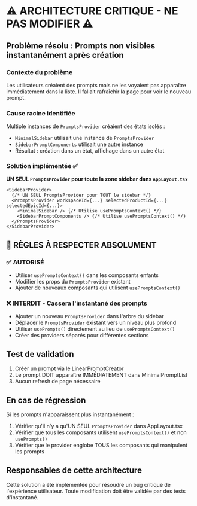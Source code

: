 # ⚠️ ARCHITECTURE CRITIQUE - NE PAS MODIFIER ⚠️

## Problème résolu : Prompts non visibles instantanément après création

### Contexte du problème
Les utilisateurs créaient des prompts mais ne les voyaient pas apparaître immédiatement dans la liste. Il fallait rafraîchir la page pour voir le nouveau prompt.

### Cause racine identifiée
Multiple instances de `PromptsProvider` créaient des états isolés :
- `MinimalSidebar` utilisait une instance de `PromptsProvider`
- `SidebarPromptComponents` utilisait une autre instance
- Résultat : création dans un état, affichage dans un autre état

### Solution implémentée ✅
**UN SEUL `PromptsProvider` pour toute la zone sidebar dans `AppLayout.tsx`**

```tsx
<SidebarProvider>
  {/* UN SEUL PromptsProvider pour TOUT le sidebar */}
  <PromptsProvider workspaceId={...} selectedProductId={...} selectedEpicId={...}>
    <MinimalSidebar /> {/* Utilise usePromptsContext() */}
    <SidebarPromptComponents /> {/* Utilise usePromptsContext() */}
  </PromptsProvider>
</SidebarProvider>
```

## 🚨 RÈGLES À RESPECTER ABSOLUMENT

### ✅ AUTORISÉ
- Utiliser `usePromptsContext()` dans les composants enfants
- Modifier les props du `PromptsProvider` existant
- Ajouter de nouveaux composants qui utilisent `usePromptsContext()`

### ❌ INTERDIT - Cassera l'instantané des prompts
- Ajouter un nouveau `PromptsProvider` dans l'arbre du sidebar
- Déplacer le `PromptsProvider` existant vers un niveau plus profond
- Utiliser `usePrompts()` directement au lieu de `usePromptsContext()`
- Créer des providers séparés pour différentes sections

## Test de validation
1. Créer un prompt via le LinearPromptCreator
2. Le prompt DOIT apparaître IMMÉDIATEMENT dans MinimalPromptList
3. Aucun refresh de page nécessaire

## En cas de régression
Si les prompts n'apparaissent plus instantanément :
1. Vérifier qu'il n'y a qu'UN SEUL `PromptsProvider` dans AppLayout.tsx
2. Vérifier que tous les composants utilisent `usePromptsContext()` et non `usePrompts()`
3. Vérifier que le provider englobe TOUS les composants qui manipulent les prompts

## Responsables de cette architecture
Cette solution a été implémentée pour résoudre un bug critique de l'expérience utilisateur.
Toute modification doit être validée par des tests d'instantané.